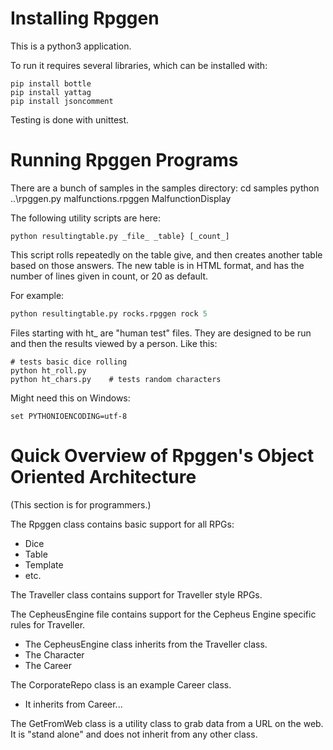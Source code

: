 
# Installing Rpggen

This is a python3 application.

To run it requires several libraries, which can be installed with:<br>
```shell
pip install bottle
pip install yattag
pip install jsoncomment
```

Testing is done with unittest.

# Running Rpggen Programs

There are a bunch of samples in the samples directory:
    cd samples
    python ..\rpggen.py malfunctions.rpggen MalfunctionDisplay

The following utility scripts are here:
```
python resultingtable.py _file_ _table} [_count_]
```

This script rolls repeatedly on the table give, and then
creates another table based on those answers.  The new table
is in HTML format, and has the number of lines given in
count, or 20 as default. 

For example:
```python
python resultingtable.py rocks.rpggen rock 5


```

Files starting with ht_ are "human test" files. They are designed to be run and then the results viewed by a person.  Like this:<br>

```shell
# tests basic dice rolling
python ht_roll.py      
python ht_chars.py    # tests random characters
```

Might need this on Windows:
```
set PYTHONIOENCODING=utf-8
```

# Quick Overview of Rpggen's Object Oriented Architecture 

(This section is for programmers.)

The Rpggen class contains basic support for all RPGs: 
* Dice
* Table
* Template
* etc.

The Traveller class contains support for Traveller style RPGs.

The CepheusEngine file contains support for the Cepheus Engine specific rules for Traveller.
* The CepheusEngine class inherits from the Traveller class.
* The Character
* The Career

The CorporateRepo class is an example Career class.
* It inherits from Career...

The GetFromWeb class is a utility class to grab data from a URL on the web.  It is "stand alone" and does not inherit from any other class.